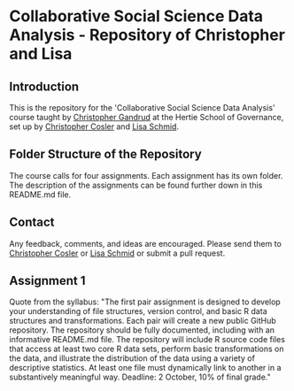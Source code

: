 # Collaborative Social Science Data Analysis - Repository of Christopher and Lisa

## Introduction 
This is the repository for the 'Collaborative Social Science Data Analysis' course taught by <a href="https://github.com/christophergandrud">Christopher Gandrud</a> at the Hertie School of Governance, set up by <a href="mailto:c.cosler@mpp.hertie-school.org">Christopher Cosler</a> and <a href="mailto:lisa.schmid@mpp.hertie-school.org">Lisa Schmid</a>.

## Folder Structure of the Repository
The course calls for four assignments. Each assignment has its own folder. The description of the assignments can be found further down in this README.md file.

## Contact
Any feedback, comments, and ideas are encouraged. Please send them to <a href="mailto:c.cosler@mpp.hertie-school.org">Christopher Cosler</a> or <a href="mailto:lisa.schmid@mpp.hertie-school.org">Lisa Schmid</a> or submit a pull request.

## Assignment 1
Quote from the syllabus: "The first pair assignment is designed to develop your understanding of file structures, version 
control, and basic R data structures and transformations. Each pair will create a new public GitHub repository. The repository should be fully documented, including with an informative README.md file. The repository will include R source code files that access at least two core R data sets, perform basic transformations on the data, and illustrate the distribution of the data 
using a variety of descriptive statistics. At least one file must dynamically link to another in a substantively meaningful way. Deadline: 2 October, 10% of final grade."
